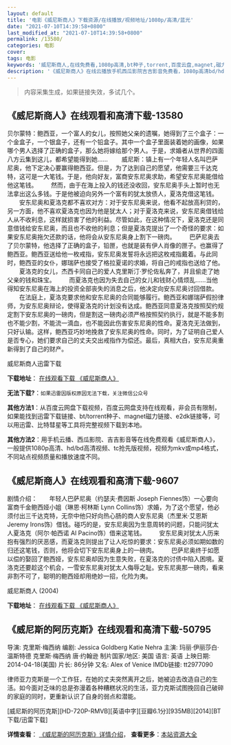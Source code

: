 ```yaml
---
layout: default
title: '电影《威尼斯商人》下载资源/在线播放/视频地址/1080p/高清/蓝光'
date: "2021-07-10T14:39:58+0800"
last_modified_at: "2021-07-10T14:39:58+0800"
permalink: /13580/
categories: 电影
cover:
tags: 电影
keywords: '威尼斯商人,在线免费看,1080p高清,bt种子,torrent,百度云盘,magnet,磁力链,迅雷下载资源'
description: '《威尼斯商人》在线云播放手机西瓜影院吉吉影音免费看，1080p高清bd/hd未删减完整版和tc抢先枪版，mkv/mp4格式，附带bt/torrent种子、magnet/磁力链、百度云盘、网盘资源迅雷下载链接'
---
```


>内容采集生成，如果链接失效，多试几个。


## 《威尼斯商人》在线观看和高清下载-13580

贝尔蒙特：鲍西亚，一个富人的女儿，按照她父亲的遗嘱，她得到了三个盒子：一个金盒子，一个银盒子，还有一个铅盒子。其中一个盒子里面装着她的画像，如果哪个男人选择了正确的盒子，那么她将嫁给那个男人。于是，求婚者从世界的四面八方云集到这儿，都希望能得到她…… 　　威尼斯：镇上有一个年轻人名叫巴萨尼奥，他下定决心要赢得鲍西亚。但是，为了达到自己的愿望，他需要三千达克特，这可是一大笔钱。于是，他向好友，富商安东尼奥求助，希望安东尼奥能借给他这笔钱。 　　然而，由于在海上投入的钱还没收回，安东尼奥手头上暂时也无法拿出这么多钱。于是他被迫向另外一个富有的犹太放债人，夏洛克借这笔钱。 　　安东尼奥和夏洛克都不喜欢对方：对于安东尼奥来说，他看不起放高利贷的，另一方面，他不喜欢夏洛克也因为他是犹太人；对于夏洛克来说，安东尼奥借钱给人从不收利息，这样就损害了他的利益。尽管如此，在这种情况下，夏洛克还是同意借钱给安东尼奥，而且也不收他的利息；但是夏洛克提出了一个奇怪的要求：如果安东尼奥拖欠还款的话，他将会从安东尼奥身上割下一磅肉。 　　巴萨尼奥去了贝尔蒙特，他选择了正确的盒子，铅匣，也就是装有伊人肖像的匣子。也赢得了鲍西亚。鲍西亚送给他一枚戒指，安东尼奥发誓将永远把这枚戒指戴着。与此同时，鲍西亚的女仆，娜瑞萨也接受了格拉夏诺的求婚，将自己的戒指也送给了他。 　　夏洛克的女儿，杰西卡同自己的爱人克里斯汀·罗伦佐私奔了，并且偷走了她父亲的钱和珠宝。 　　而夏洛克也因为失去自己的女儿和钱财心情烦乱&hellip;…当他得知安东尼奥在海上的投资全部丧失的消息之后，他决定向安东尼奥讨回借款。 　　在法庭上，夏洛克要求他和安东尼奥的合同能够履行。鲍西亚和娜瑞萨假扮律师，为安东尼奥辩论，使得夏洛克的计划没有达成。鲍西亚同意夏洛克按照契约规定割下安东尼奥的一磅肉，但是割这一磅肉必须严格按照契约执行，就是不能多割也不能少割，不能流一滴血，也不能因此伤害安东尼奥的性命。夏洛克无法做到，只好认输。这样，鲍西亚巧妙地挽救了安东尼奥的性命。同时，为了证明自己爱人是否专心，她们要求自己的丈夫交出戒指作为偿还。最后，真相大白，安东尼奥重新得到了自己的财产。<br />


威尼斯商人迅雷下载

**下载地址**： [在线观看下载 《威尼斯商人》](https://www.993dy.com//vod-detail-id-15679.html) 


**无法下载?**：`如果迅雷因版权原因无法下载，关注微信公众号 `

**其他方法1**：从百度云网盘下载视频，百度云网盘支持在线观看，非会员有限制，如果能找到迅雷下载链接、bt/torrent种子、magnet磁力链接、e2dk链接等，可以用迅雷、比特彗星等工具将完整视频下载到本地。

**其他方法2**：用手机云播、西瓜影院、吉吉影音等在线免费观看《威尼斯商人》，一般提供1080p高清、hd/bd高清视频、tc抢先版视频，视频为mkv或mp4格式，不同站点视频质量和播放速度不同。


## 《威尼斯商人》在线观看和高清下载-9607

剧情介绍：　　年轻人巴萨尼奥（约瑟夫·费因斯 Joseph Fiennes饰）一心要向富商千金鲍西娅小姐（琳恩·柯林斯 Lynn Collins饰）求婚，为了这个愿望，他必须付出三千达克特，无奈中他只好向热心肠的商人安东尼奥（杰里米·艾恩斯 Jeremy Irons饰）借钱。碰巧的是，安东尼奥因为生意周转的问题，只能问犹太人夏洛克（阿尔·帕西诺 Al Pacino饰）借来这笔钱。 　　安东尼奥对犹太人历来抱有强烈的厌恶感，而夏洛克则提出了让人吃惊的要求：安东尼奥必须如期如数的归还这笔钱，否则，他将会切下安东尼奥身上的一磅肉。 　　巴萨尼奥终于如愿以偿的娶回了鲍西娅，安东尼奥却因为生意失败，在夏洛克的讨债中陷入困境。夏洛克还要趁这个机会，一雪安东尼奥对犹太人侮辱之耻。安东尼奥那一磅肉，看来非割不可了，聪明的鲍西娅却用绝妙一招，化险为夷。


威尼斯商人 (2004)

**下载地址**： [在线观看下载 《威尼斯商人》](https://www.btbtdy.me/btdy/dy9257.html) 


## 《威尼斯的阿历克斯》在线观看和高清下载-50795

导演: 克里斯·梅西纳 编剧: Jessica Goldberg Katie Nehra 主演: 玛丽·伊丽莎白·温斯特德 克里斯·梅西纳 唐·约翰逊 制片国家/地区: 美国 语言: 英语 上映日期: 2014-04-18(美国) 片长: 86分钟 又名: Alex of Venice IMDb链接: tt2977090

律师亚力克斯是一个工作狂，在她的丈夫突然离开之后，她被迫去改造自己的生活。如今面对乏味的总是弥漫着各种糟糕状况的生活，亚力克斯试图挽回自己破碎的家庭的同时，更重新认识了自身的弱点和潜能。


[威尼斯的阿历克斯][HD-720P-RMVB][英语中字][豆瓣6.1分][935MB][2014][BT下载/迅雷下载]

**详情查看**： [《威尼斯的阿历克斯》详情介绍](/movie/50795/)， **查看更多**：[本站资源大全](/movie/t/all/)

